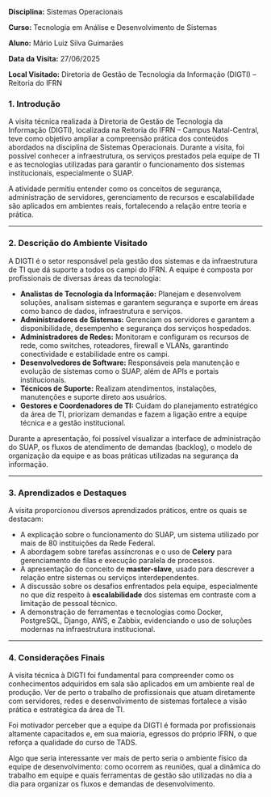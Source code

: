 **Disciplina:** Sistemas Operacionais

**Curso:** Tecnologia em Análise e Desenvolvimento de Sistemas

**Aluno:** Mário Luiz Silva Guimarães

**Data da Visita:** 27/06/2025

**Local Visitado:** Diretoria de Gestão de Tecnologia da Informação (DIGTI) – Reitoria do IFRN


### **1. Introdução**

A visita técnica realizada à Diretoria de Gestão de Tecnologia da Informação (DIGTI), localizada na Reitoria do IFRN – Campus Natal-Central, teve como objetivo ampliar a compreensão prática dos conteúdos abordados na disciplina de Sistemas Operacionais. Durante a visita, foi possível conhecer a infraestrutura, os serviços prestados pela equipe de TI e as tecnologias utilizadas para garantir o funcionamento dos sistemas institucionais, especialmente o SUAP.

A atividade permitiu entender como os conceitos de segurança, administração de servidores, gerenciamento de recursos e escalabilidade são aplicados em ambientes reais, fortalecendo a relação entre teoria e prática.

---

### **2. Descrição do Ambiente Visitado**

A DIGTI é o setor responsável pela gestão dos sistemas e da infraestrutura de TI que dá suporte a todos os campi do IFRN. A equipe é composta por profissionais de diversas áreas da tecnologia:

* **Analistas de Tecnologia da Informação:** Planejam e desenvolvem soluções, analisam sistemas e garantem segurança e suporte em áreas como banco de dados, infraestrutura e serviços.
* **Administradores de Sistemas:** Gerenciam os servidores e garantem a disponibilidade, desempenho e segurança dos serviços hospedados.
* **Administradores de Redes:** Monitoram e configuram os recursos de rede, como switches, roteadores, firewall e VLANs, garantindo conectividade e estabilidade entre os campi.
* **Desenvolvedores de Software:** Responsáveis pela manutenção e evolução de sistemas como o SUAP, além de APIs e portais institucionais.
* **Técnicos de Suporte:** Realizam atendimentos, instalações, manutenções e suporte direto aos usuários.
* **Gestores e Coordenadores de TI:** Cuidam do planejamento estratégico da área de TI, priorizam demandas e fazem a ligação entre a equipe técnica e a gestão institucional.

Durante a apresentação, foi possível visualizar a interface de administração do SUAP, os fluxos de atendimento de demandas (backlog), o modelo de organização da equipe e as boas práticas utilizadas na segurança da informação.

---

### **3. Aprendizados e Destaques**

A visita proporcionou diversos aprendizados práticos, entre os quais se destacam:

* A explicação sobre o funcionamento do SUAP, um sistema utilizado por mais de 80 instituições da Rede Federal.
* A abordagem sobre tarefas assíncronas e o uso de **Celery** para gerenciamento de filas e execução paralela de processos.
* A apresentação do conceito de **master-slave**, usado para descrever a relação entre sistemas ou serviços interdependentes.
* A discussão sobre os desafios enfrentados pela equipe, especialmente no que diz respeito à **escalabilidade** dos sistemas em contraste com a limitação de pessoal técnico.
* A demonstração de ferramentas e tecnologias como Docker, PostgreSQL, Django, AWS, e Zabbix, evidenciando o uso de soluções modernas na infraestrutura institucional.

---

### **4. Considerações Finais**

A visita técnica à DIGTI foi fundamental para compreender como os conhecimentos adquiridos em sala são aplicados em um ambiente real de produção. Ver de perto o trabalho de profissionais que atuam diretamente com servidores, redes e desenvolvimento de sistemas fortalece a visão prática e estratégica da área de TI.

Foi motivador perceber que a equipe da DIGTI é formada por profissionais altamente capacitados e, em sua maioria, egressos do próprio IFRN, o que reforça a qualidade do curso de TADS.

Algo que seria interessante ver mais de perto seria o ambiente físico da equipe de desenvolvimento: como ocorrem as reuniões, qual a dinâmica do trabalho em equipe e quais ferramentas de gestão são utilizadas no dia a dia para organizar os fluxos e demandas de desenvolvimento.
